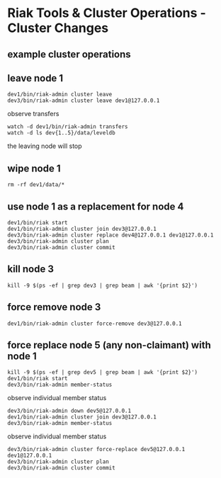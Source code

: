 # Riak Tools & Cluster Operations - Cluster Changes

## example cluster operations

## leave node 1

    dev1/bin/riak-admin cluster leave
    dev3/bin/riak-admin cluster leave dev1@127.0.0.1

observe transfers

    watch -d dev1/bin/riak-admin transfers
    watch -d ls dev{1..5}/data/leveldb

the leaving node will stop

## wipe node 1
        
    rm -rf dev1/data/*

## use node 1 as a replacement for node 4

    dev1/bin/riak start
    dev1/bin/riak-admin cluster join dev3@127.0.0.1
    dev3/bin/riak-admin cluster replace dev4@127.0.0.1 dev1@127.0.0.1
    dev3/bin/riak-admin cluster plan
    dev3/bin/riak-admin cluster commit

## kill node 3

    kill -9 $(ps -ef | grep dev3 | grep beam | awk '{print $2}')

## force remove node 3
        
    dev1/bin/riak-admin cluster force-remove dev3@127.0.0.1

## force replace node 5 (any non-claimant) with node 1

    kill -9 $(ps -ef | grep dev5 | grep beam | awk '{print $2}')
    dev1/bin/riak start
    dev3/bin/riak-admin member-status

observe individual member status

    dev3/bin/riak-admin down dev5@127.0.0.1
    dev1/bin/riak-admin cluster join dev3@127.0.0.1
    dev3/bin/riak-admin member-status

observe individual member status

    dev3/bin/riak-admin cluster force-replace dev5@127.0.0.1 dev1@127.0.0.1
    dev3/bin/riak-admin cluster plan
    dev3/bin/riak-admin cluster commit